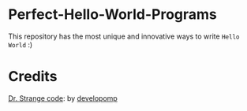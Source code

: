 # Perfect-Hello-World-Programs

This repository has the most unique and innovative ways to write `Hello World` :)

# Credits

[Dr. Strange code](/python/drstrange.py): by [developomp](https://github.com/developomp)
